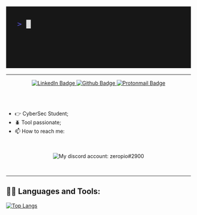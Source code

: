 ![](/img/hello.gif)
<hr>
<div id="badges" align="center">
      <a href="https://www.linkedin.com/in/emilio-s%C3%A1nchez-garc%C3%ADa/">
        <img src="https://img.shields.io/badge/LinkedIn-blue?style=for-the-badge&logo=linkedin&logoColor=white"
          alt="LinkedIn Badge" />
      </a>
      <a href="https://github.com/zeropio">
        <img src="https://img.shields.io/badge/Github-black?style=for-the-badge&logo=github&logoColor=white"
          alt="Github Badge" />
      </a>
      <a href="mailto: zeropio@pm.me">
        <img src="https://img.shields.io/badge/ProtonMail-8B89CC?style=for-the-badge&logo=protonmail&logoColor=white"
          alt="Protonmail Badge" />
      </a>
    </div>
<br />
<br />
<br />
  
- 👉 CyberSec Student;<br />
- 🪲 Tool passionate;<br />
- 📫 How to reach me: 

<br>

<p align="center">
    <img alt="My discord account: zeropio#2900" src="https://discord.c99.nl/widget/theme-1/398195882216128532.png">
</p>

<br>

<hr>

<h2>👨‍💻 Languages and Tools:</h2>


[![Top Langs](https://github-readme-stats.vercel.app/api/top-langs/?username=zeropio&theme=transparent)](https://github.com/anuraghazra/github-readme-stats)



